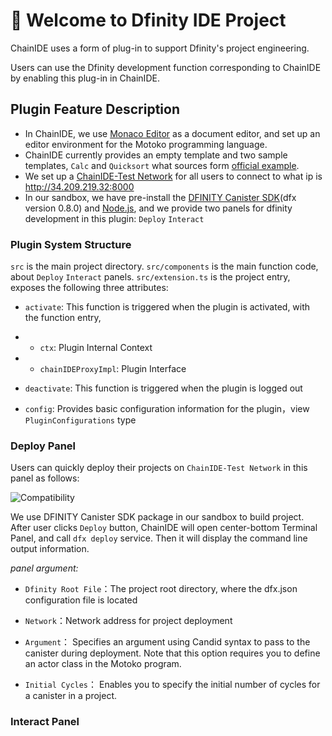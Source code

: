 # 🚀 Welcome to Dfinity IDE Project

ChainIDE uses a form of plug-in to support Dfinity's project engineering.

Users can use the Dfinity development function corresponding to ChainIDE by enabling this plug-in in ChainIDE.
## Plugin Feature Description
* In ChainIDE, we use [Monaco Editor](https://microsoft.github.io/monaco-editor/index.html) as a document editor, and set up an editor environment for the Motoko programming language.
* ChainIDE currently provides an empty template and two sample templates, `Calc` and `Quicksort` what sources form [official example](https://github.com/dfinity/examples).
* We set up a [ChainIDE-Test Network](http://34.209.219.32:8000) for all users to connect to what ip is http://34.209.219.32:8000
* In our sandbox, we have pre-install the [DFINITY Canister
   SDK](https://sdk.dfinity.org)(dfx version 0.8.0) and [Node.js](https://nodejs.org/en/), and we provide two panels for dfinity development in this plugin:  `Deploy`  `Interact`

### Plugin System Structure
`src` is the main project directory.
`src/components` is the main function code, about `Deploy` `Interact` panels.
`src/extension.ts` is the project entry, exposes the following three attributes:

- `activate`: This function is triggered when the plugin is activated, with the function entry,
 -  - `ctx`: Plugin Internal Context
 -  - `chainIDEProxyImpl`: Plugin Interface

- `deactivate`: This function is triggered when the plugin is logged out
- `config`: Provides basic configuration information for the plugin，view `PluginConfigurations` type

### Deploy Panel

Users can quickly deploy their projects on `ChainIDE-Test Network` in this panel as follows:

![Compatibility](../ChainIDE-Dfinity-Plugin/images/deploy.png)

We use DFINITY Canister SDK package in our sandbox to build project. After user clicks `Deploy` button, ChainIDE will open center-bottom Terminal Panel, and call `dfx deploy` service. Then it will display the command line output information.

<i>panel argument:</i>
 - `Dfinity Root File`：The project root directory, where the dfx.json configuration file is located

 - `Network`：Network address for project deployment

 - `Argument`： Specifies an argument using Candid syntax to pass to the canister during deployment. Note that this option requires you to define an actor class in the Motoko program.

 - `Initial Cycles`： Enables you to specify the initial number of cycles for a canister in a project.

### Interact Panel